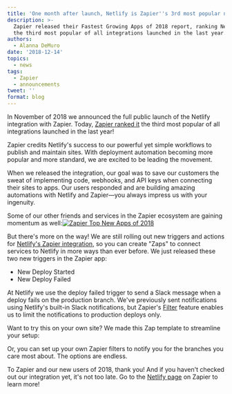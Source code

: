 ```yaml
---
title: 'One month after launch, Netlify is Zapier''s 3rd most popular new integration'
description: >-
  Zapier released their Fastest Growing Apps of 2018 report, ranking Netlify as
  the third most popular of all integrations launched in the last year.
authors:
  - Alanna DeMuro
date: '2018-12-14'
topics:
  - news
tags:
  - Zapier
  - announcements
tweet: ''
format: blog
---
```

In November of 2018 we announced the full public launch of the Netlify integration with Zapier. Today, [Zapier ranked it](https://zapier.com/blog/fastest-growing-apps/) the third most popular of all integrations launched in the last year! 

Zapier credits Netlify's success to our powerful yet simple workflows to publish and maintain sites. With deployment automation becoming more popular and more standard, we are excited to be leading the movement. 

When we released the integration, our goal was to save our customers the sweat of implementing code, webhooks, and API keys when connecting their sites to apps. Our users responded and are building amazing automations with Netlify and Zapier—you always impress us with your ingenuity.

Some of our other friends and services in the Zapier ecosystem are gaining momentum as well:[![Zapier Top New Apps of 2018](/img/blog/zapier-top-new-apps-2018.png)](https://zapier.com/blog/fastest-growing-apps/)

But there's more on the way! We are still rolling out new triggers and actions for [Netlify's Zapier integration](https://zapier.com/apps/netlify/integrations), so  you can create "Zaps" to connect services to Netlify in more ways than ever before. We just released these two new triggers in the Zapier app: 

* New Deploy Started
* New Deploy Failed

At Netlify we use the deploy failed trigger to send a Slack message when a deploy fails on the production branch. We've previously sent notifications using Netlify's built-in Slack notifications, but Zapier's [Filter](https://zapier.com/help/filter/) feature enables us to limit the notifications to production deploys only.

Want to try this on your own site? We made this Zap template to streamline your setup:

<style>a.zap-button {text-shadow: none}</style>

<div id="zap-template-filtered-fail">
</div>
<script async src="https://zapier.com/apps/embed/widget.js?guided_zaps=32644&html_id=zap-template-filtered-fail"></script>

Or, you can set up your own Zapier filters to notify you for the branches you care most about. The options are endless. 

To Zapier and our new users of 2018, thank you! And if you haven't checked out our integration yet, it's not too late. Go to the [Netlify page](https://zapier.com/apps/netlify/integrations/) on Zapier to learn more!
